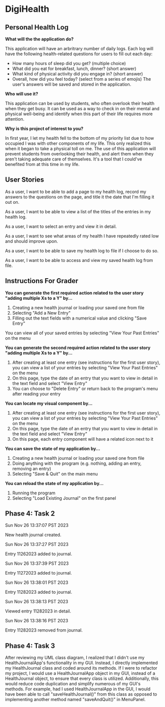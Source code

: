 # DigiHealth

## Personal Health Log

**What will the the application do?**

This application will have an arbritrary number of daily logs. Each log will
have the following health-related questions for users to fill out each day:
- How many hours of sleep did you get? (multiple choice)
- What did you eat for breakfast, lunch, dinner? (short answer)
- What kind of physical activity did you engage in? (short answer)
- Overall, how did you feel today? (select from a series of emojis)
The user's answers will be saved and stored in the application.

**Who will use it?**

This application can be used by students, who often overlook
their health when they get busy. It can be used as a way to check in on
their mental and physical well-being and identify
when this part of their life requires more attention.

**Why is this project of interest to you?**

In first year, I let my health fell to the bottom of my priority list
due to how occupied I was with other components of my 
life. This only realized this when it began to take 
a physical toll on me. The use of this application will prevent students from
overlooking their health, and alert them when they aren't taking adequate care 
of themselves. It's a tool that I could've benefited from at this time in my life.

## User Stories

As a user, I want to be able to add a page to my health log, record my answers to the questions on the page, 
and title it the date that I'm filling it out on.

As a user, I want to be able to view a list of the titles of the entries in my health log.

As a user, I want to select an entry and view it in detail.

As a user, I want to see what areas of my health I have repeatedly rated low and should improve upon.

As a user, I want to be able to save my health log to file if I choose to do so.

As a user, I want to be able to access and view my saved health log from file.

## Instructions For Grader

**You can generate the first required action related to the user story "adding multiple Xs to a Y" by...**
1) Creating a new health journal or loading your saved one from file
2) Selecting "Add a New Entry"
3) Filling out the text fields with a numerical value and clicking "Save Entry"

You can view all of your saved entries by selecting "View Your Past Entries" on the menu

**You can generate the second required action related to the user story "adding multiple Xs to a Y" by...**
1) After creating at least one entry (see instructions for the first user story), you can view a list of your entries 
by selecting "View Your Past Entries" on the 
menu
2) On this page, type the date of an entry that you want to view in detail in the text field and select "View Entry"
3) You can choose to "Delete Entry" or return back to the program's menu after reading your entry

**You can locate my visual component by...**
1) After creating at least one entry (see instructions for the first user story), you can view a list of your entries 
by selecting "View Your Past Entries" on the
   menu
2) On this page, type the date of an entry that you want to view in detail in the text field and select "View Entry"
3) On this page, each entry component will have a related icon next to it

**You can save the state of my application by...**
1) Creating a new health journal or loading your saved one from file
2) Doing anything with the program (e.g. nothing, adding an entry, removing an entry)
3) Selecting "Save & Quit" on the main menu

**You can reload the state of my application by...**

1) Running the program 
2) Selecting "Load Existing Journal" on the first panel

## Phase 4: Task 2

Sun Nov 26 13:37:07 PST 2023

New health journal created.

Sun Nov 26 13:37:27 PST 2023

Entry 11262023 added to journal.

Sun Nov 26 13:37:39 PST 2023

Entry 11272023 added to journal.

Sun Nov 26 13:38:01 PST 2023

Entry 11282023 added to journal.

Sun Nov 26 13:38:13 PST 2023

Viewed entry 11282023 in detail.

Sun Nov 26 13:38:16 PST 2023

Entry 11282023 removed from journal.

## Phase 4: Task 3

After reviewing my UML class diagram, I realized that I didn't use my HealthJournalApp's functionality
in my GUI. Instead, I directly implemented my HealthJournal class and coded around its methods. If I were to refactor
my project, I would use a HealthJournalApp object in my GUI, instead of a HealthJournal object, to ensure that every
class is utilized. Additionally, this would reduce code duplication and simplify numerous of my GUI's methods.
For example, had I used HealthJournalApp in the GUI, I would have been able to call "saveHealthJournal()" from this
class as opposed to implementing another method named "saveAndQuit()" in MenuPanel.
